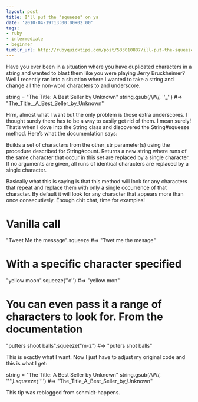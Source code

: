 ```yaml
---
layout: post
title: I'll put the "squeeze" on ya
date: '2010-04-19T13:00:00+02:00'
tags:
- ruby
- intermediate
- beginner
tumblr_url: http://rubyquicktips.com/post/533010887/ill-put-the-squeeze-on-ya
---
```

Have you ever been in a situation where you have duplicated characters in a string and wanted to blast them like you were playing Jerry Bruckheimer? Well I recently ran into a situation where I wanted to take a string and change all the non-word characters to and underscore.

string = "The Title: A Best Seller by Unknown"
string.gsub(/\W/, ''_'')
#=> "The_Title__A_Best_Seller_by_Unknown"


Hrm, almost what I want but the only problem is those extra underscores. I thought surely there has to be a way to easily get rid of them. I mean surely! That’s when I dove into the String class and discovered the String#squeeze method. Here’s what the documentation says:


  Builds a set of characters from the other_str parameter(s) using the procedure described for String#count. Returns a new string where runs of the same character that occur in this set are replaced by a single character. If no arguments are given, all runs of identical characters are replaced by a single character.


Basically what this is saying is that this method will look for any characters that repeat and replace them with only a single occurrence of that character. By default it will look for any character that appears more than once consecutively. Enough chit chat, time for examples!

# Vanilla call
"Tweet Me the message".squeeze
#=> "Twet me the mesage"

# With a specific character specified
"yellow moon".squeeze(''o'')
#=> "yellow mon"

# You can even pass it a range of characters to look for. From the documentation
"putters shoot balls".squeeze("m-z")
#=> "puters shot balls"


This is exactly what I want. Now I just have to adjust my original code and this is what I get:

string = "The Title: A Best Seller by Unknown"
string.gsub(/\W/, ''_'').squeeze(''_'')
#=> "The_Title_A_Best_Seller_by_Unknown"


This tip was reblogged from schmidt-happens.
